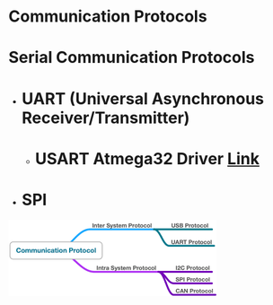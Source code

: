 # Communication Protocols

# Serial Communication Protocols
-  # UART (Universal Asynchronous Receiver/Transmitter)
   - # USART Atmega32 Driver [Link](./Atmega_USART_Driver) 
-  # SPI


![](./CommunicationProtocols.jpg)